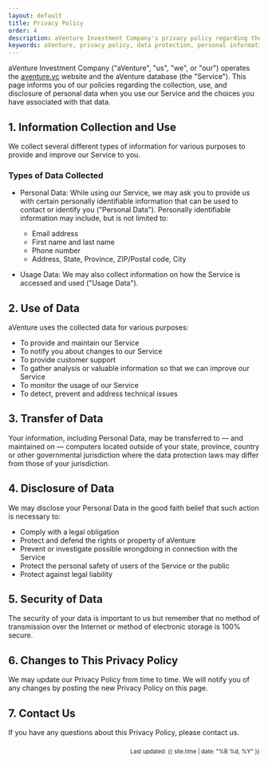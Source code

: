 ```yaml
---
layout: default
title: Privacy Policy
order: 4
description: aVenture Investment Company's privacy policy regarding the collection, use, and disclosure of personal data when using our Service.
keywords: aVenture, privacy policy, data protection, personal information, venture capital platform
---
```


aVenture Investment Company ("aVenture", "us", "we", or "our") operates the [aventure.vc](https://aventure.vc) website and the aVenture database (the "Service"). This page informs you of our policies regarding the collection, use, and disclosure of personal data when you use our Service and the choices you have associated with that data.

## 1. Information Collection and Use

We collect several different types of information for various purposes to provide and improve our Service to you.

### Types of Data Collected

- Personal Data: While using our Service, we may ask you to provide us with certain personally identifiable information that can be used to contact or identify you ("Personal Data"). Personally identifiable information may include, but is not limited to:
  - Email address
  - First name and last name
  - Phone number
  - Address, State, Province, ZIP/Postal code, City

- Usage Data: We may also collect information on how the Service is accessed and used ("Usage Data").

## 2. Use of Data

aVenture uses the collected data for various purposes:
- To provide and maintain our Service
- To notify you about changes to our Service
- To provide customer support
- To gather analysis or valuable information so that we can improve our Service
- To monitor the usage of our Service
- To detect, prevent and address technical issues

## 3. Transfer of Data

Your information, including Personal Data, may be transferred to — and maintained on — computers located outside of your state, province, country or other governmental jurisdiction where the data protection laws may differ from those of your jurisdiction.

## 4. Disclosure of Data

We may disclose your Personal Data in the good faith belief that such action is necessary to:
- Comply with a legal obligation
- Protect and defend the rights or property of aVenture
- Prevent or investigate possible wrongdoing in connection with the Service
- Protect the personal safety of users of the Service or the public
- Protect against legal liability

## 5. Security of Data

The security of your data is important to us but remember that no method of transmission over the Internet or method of electronic storage is 100% secure.

## 6. Changes to This Privacy Policy

We may update our Privacy Policy from time to time. We will notify you of any changes by posting the new Privacy Policy on this page.

## 7. Contact Us

If you have any questions about this Privacy Policy, please contact us.

<div style="text-align: right; font-size: 0.8em; margin-top: 2em;">
Last updated: {{ site.time | date: "%B %d, %Y" }}
</div>
